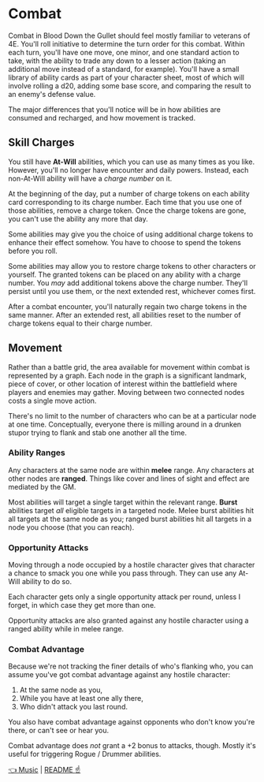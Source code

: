 # Combat

Combat in Blood Down the Gullet should feel mostly familiar to veterans of 4E. You'll roll initiative to determine the turn order for this combat. Within each turn, you'll have one move, one minor, and one standard action to take, with the ability to trade any down to a lesser action (taking an additional move instead of a standard, for example). You'll have a small library of ability cards as part of your character sheet, most of which will involve rolling a d20, adding some base score, and comparing the result to an enemy's defense value.

The major differences that you'll notice will be in how abilities are consumed and recharged, and how movement is tracked.

## Skill Charges

You still have **At-Will** abilities, which you can use as many times as you like. However, you'll no longer have encounter and daily powers. Instead, each non-At-Will ability will have a *charge number* on it.

At the beginning of the day, put a number of charge tokens on each ability card corresponding to its charge number. Each time that you use one of those abilities, remove a charge token. Once the charge tokens are gone, you can't use the ability any more that day.

Some abilities may give you the choice of using additional charge tokens to enhance their effect somehow. You have to choose to spend the tokens before you roll.

Some abilities may allow you to restore charge tokens to other characters or yourself. The granted tokens can be placed on any ability with a charge number. You *may* add additional tokens above the charge number. They'll persist until you use them, or the next extended rest, whichever comes first.

After a combat encounter, you'll naturally regain two charge tokens in the same manner. After an extended rest, all abilities reset to the number of charge tokens equal to their charge number.

## Movement

Rather than a battle grid, the area available for movement within combat is represented by a graph. Each node in the graph is a significant landmark, piece of cover, or other location of interest within the battlefield where players and enemies may gather. Moving between two connected nodes costs a single move action.

There's no limit to the number of characters who can be at a particular node at one time. Conceptually, everyone there is milling around in a drunken stupor trying to flank and stab one another all the time.

### Ability Ranges

Any characters at the same node are within **melee** range. Any characters at other nodes are **ranged**. Things like cover and lines of sight and effect are mediated by the GM.

Most abilities will target a single target within the relevant range. **Burst** abilities target *all* eligible targets in a targeted node. Melee burst abilities hit all targets at the same node as you; ranged burst abilities hit all targets in a node you choose (that you can reach).

### Opportunity Attacks

Moving through a node occupied by a hostile character gives that character a chance to smack you one while you pass through. They can use any At-Will ability to do so.

Each character gets only a single opportunity attack per round, unless I forget, in which case they get more than one.

Opportunity attacks are also granted against any hostile character using a ranged ability while in melee range.

### Combat Advantage

Because we're not tracking the finer details of who's flanking who, you can assume you've got combat advantage against any hostile character:

 1. At the same node as you,
 2. While you have at least one ally there,
 3. Who didn't attack you last round.

You also have combat advantage against opponents who don't know you're there, or can't see or hear you.

Combat advantage does *not* grant a +2 bonus to attacks, though. Mostly it's useful for triggering Rogue / Drummer abilities.

[:point_left: Music](./music.md) | [README :point_up:](./README.md)
